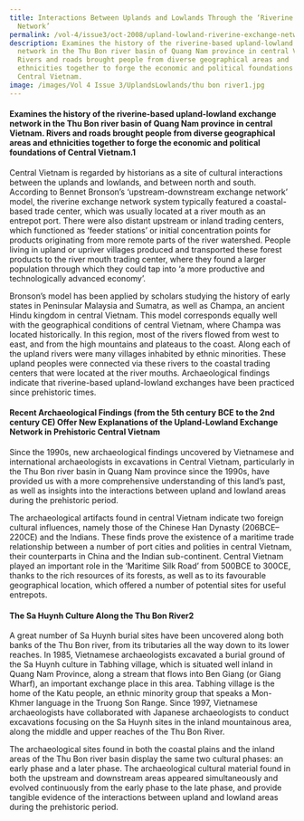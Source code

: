 ```yaml
---
title: Interactions Between Uplands and Lowlands Through the ‘Riverine Exhange
  Network’
permalink: /vol-4/issue3/oct-2008/upland-lowland-riverine-exchange-network/
description: Examines the history of the riverine-based upland-lowland exchange
  network in the Thu Bon river basin of Quang Nam province in central Vietnam.
  Rivers and roads brought people from diverse geographical areas and
  ethnicities together to forge the economic and political foundations of
  Central Vietnam.
image: /images/Vol 4 Issue 3/UplandsLowlands/thu bon river1.jpg
---
```

#### Examines the history of the riverine-based upland-lowland exchange network in the Thu Bon river basin of Quang Nam province in central Vietnam. Rivers and roads brought people from diverse geographical areas and ethnicities together to forge the economic and political foundations of Central Vietnam.1

Central Vietnam is regarded by historians as a site of cultural interactions between the uplands and lowlands, and between north and south. According to Bennet Bronson’s ‘upstream-downstream exchange network’ model, the riverine exchange network system typically featured a coastal-based trade center, which was usually located at a river mouth as an entrepot port. There were also distant upstream or inland trading centers, which functioned as ‘feeder stations’ or initial concentration points for products originating from more remote parts of the river watershed. People living in upland or upriver villages produced and transported these forest products to the river mouth trading center, where they found a larger population through which they could tap into ‘a more productive and technologically advanced economy’.

Bronson’s model has been applied by scholars studying the history of early states in Peninsular Malaysia and Sumatra, as well as Champa, an ancient Hindu kingdom in central Vietnam. This model corresponds equally well with the geographical conditions of central Vietnam, where Champa was located historically. In this region, most of the rivers flowed from west to east, and from the high mountains and plateaus to the coast. Along each of the upland rivers were many villages inhabited by ethnic minorities. These upland peoples were connected via these rivers to the coastal trading centers that were located at the river mouths. Archaeological findings indicate that riverine-based upland-lowland exchanges have been practiced since prehistoric times.

#### **Recent Archaeological Findings (from the 5th century BCE to the 2nd century CE) Offer New Explanations of the Upland-Lowland Exchange Network in Prehistoric Central Vietnam**

Since the 1990s, new archaeological findings uncovered by Vietnamese and international archaeologists in excavations in Central Vietnam, particularly in the Thu Bon river basin in Quang Nam province since the 1990s, have provided us with a more comprehensive understanding of this land’s past, as well as insights into the interactions between upland and lowland areas during the prehistoric period.

The archaeological artifacts found in central Vietnam indicate two foreign cultural influences, namely those of the Chinese Han Dynasty (206BCE–220CE) and the Indians. These finds prove the existence of a maritime trade relationship between a number of port cities and polities in central Vietnam, their counterparts in China and the Indian sub-continent. Central Vietnam played an important role in the ‘Maritime Silk Road’ from 500BCE to 300CE, thanks to the rich resources of its forests, as well as to its favourable geographical location, which offered a number of potential sites for useful entrepots.

#### **The Sa Huynh Culture Along the Thu Bon River**2

A great number of Sa Huynh burial sites have been uncovered along both banks of the Thu Bon river, from its tributaries all the way down to its lower reaches. In 1985, Vietnamese archaeologists excavated a burial ground of the Sa Huynh culture in Tabhing village, which is situated well inland in Quang Nam Province, along a stream that flows into Ben Giang (or Giang Wharf), an important exchange place in this area. Tabhing village is the home of the Katu people, an ethnic minority group that speaks a Mon-Khmer language in the Truong Son Range. Since 1997, Vietnamese archaeologists have collaborated with Japanese archaeologists to conduct excavations focusing on the Sa Huynh sites in the inland mountainous area, along the middle and upper reaches of the Thu Bon River.

The archaeological sites found in both the coastal plains and the inland areas of the Thu Bon river basin display the same two cultural phases: an early phase and a later phase. The archaeological cultural material found in both the upstream and downstream areas appeared simultaneously and evolved continuously from the early phase to the late phase, and provide tangible evidence of the interactions between upland and lowland areas during the prehistoric period.







